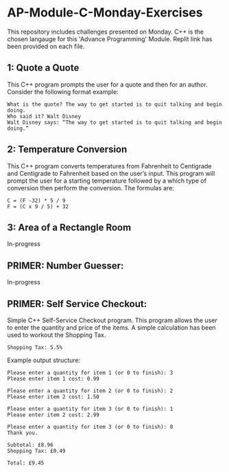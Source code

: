# AP-Module-C-Monday-Exercises

This repository includes challenges presented on Monday. C++ is the chosen langauge for this 'Advance Programming' Module. Replit link has been provided on each file.

## 1: Quote a Quote
This C++ program prompts the user for a quote and then for an author. Consider the following format example:

```
What is the quote? The way to get started is to quit talking and begin doing.
Who said it? Walt Disney
Walt Disney says: “The way to get started is to quit talking and begin doing.”
```

## 2: Temperature Conversion
This C++ program converts temperatures from Fahrenheit to Centigrade and Centigrade to Fahrenheit based on the user’s input. This program will prompt the user for a starting
temperature followed by a which type of conversion then perform the conversion.
The formulas are:
```
C = (F -32) * 5 / 9
F = (C x 9 / 5) + 32
```
## 3: Area of a Rectangle Room
In-progress


## PRIMER: Number Guesser:
In-progress

## PRIMER: Self Service Checkout:
Simple C++ Self-Service Checkout program. This program allows the user to enter the quantity and price of the items. A simple calculation has been used to workout the Shopping Tax.

```
Shopping Tax: 5.5%
```
Example output structure:

```
Please enter a quantity for item 1 (or 0 to finish): 3
Please enter item 1 cost: 0.99

Please enter a quantity for item 2 (or 0 to finish): 2
Please enter item 2 cost: 1.50

Please enter a quantity for item 3 (or 0 to finish): 1
Please enter item 2 cost: 2.99

Please enter a quantity for item 3 (or 0 to finish): 0
Thank you.

Subtotal: £8.96
Shopping Tax: £0.49

Total: £9.45
```
